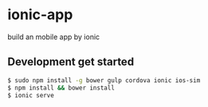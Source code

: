 ionic-app
=====================

build an mobile app by ionic

## Development get started

```bash
$ sudo npm install -g bower gulp cordova ionic ios-sim
$ npm install && bower install
$ ionic serve
```

